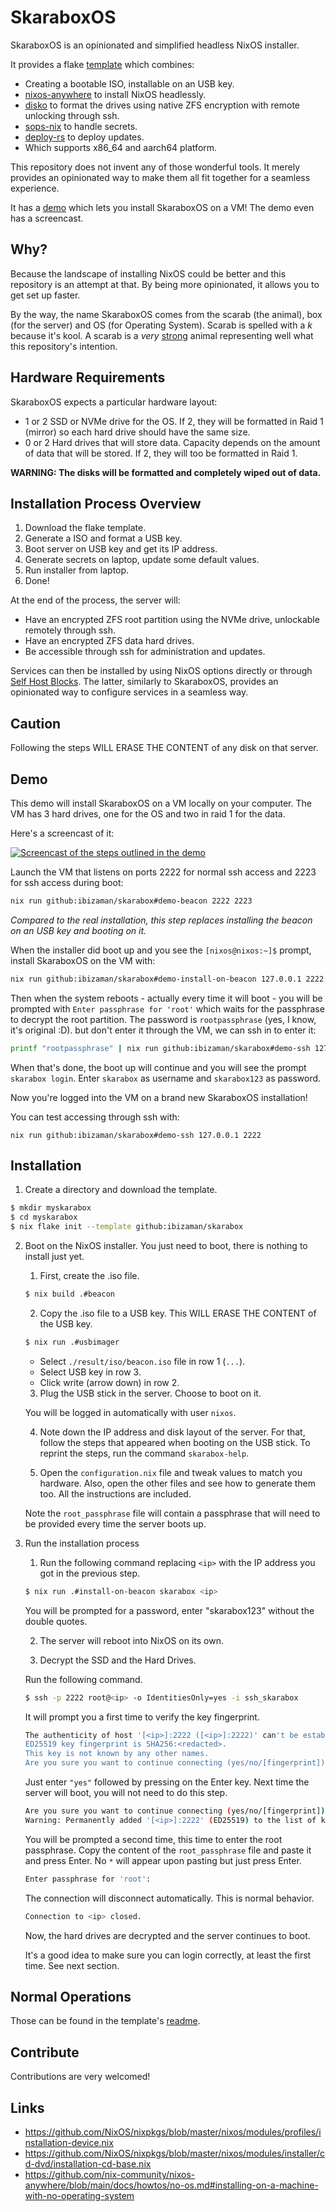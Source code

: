 # SkaraboxOS

SkaraboxOS is an opinionated and simplified headless NixOS installer.

It provides a flake [template](./template) which combines:
- Creating a bootable ISO, installable on an USB key.
- [nixos-anywhere](https://github.com/nix-community/nixos-anywhere) to install NixOS headlessly.
- [disko](https://github.com/nix-community/disko) to format the drives using native ZFS encryption with remote unlocking through ssh.
- [sops-nix](https://github.com/Mic92/sops-nix) to handle secrets.
- [deploy-rs](https://github.com/serokell/deploy-rs) to deploy updates.
- Which supports x86_64 and aarch64 platform.

This repository does not invent any of those wonderful tools.
It merely provides an opinionated way to make them all fit together for a seamless experience.

It has a [demo](#demo) which lets you install SkaraboxOS on a VM!
The demo even has a screencast.

## Why?

Because the landscape of installing NixOS could be better and this repository is an attempt at that.
By being more opinionated, it allows you to get set up faster.

By the way, the name SkaraboxOS comes from the scarab (the animal), box (for the server) and OS (for Operating System).
Scarab is spelled with a _k_ because it's kool.
A scarab is a _very_ [strong](https://en.wikipedia.org/wiki/Dung_beetle#Ecology_and_behavior) animal representing well what this repository's intention.

## Hardware Requirements

SkaraboxOS expects a particular hardware layout:

- 1 or 2 SSD or NVMe drive for the OS.
  If 2, they will be formatted in Raid 1 (mirror) so each hard drive should have the same size.
- 0 or 2 Hard drives that will store data.
  Capacity depends on the amount of data that will be stored.
  If 2, they will too be formatted in Raid 1.
<!--
This is for Self Host Blocks.

- 16Gb or more of RAM.
- AMD or Intel CPU with embedded graphics.
  (Personally using AMD Ryzen 5 5600G with great success).
- *Work In Progress* Optional graphics card.
  Only needed for speech to text applications like for Home Assistant.
- Internet access is optional.
  It is only required:
  - for updates;
  - for accessing services from outside the LAN;
  - for federation (to share documents or pictures across the internet).
-->

**WARNING: The disks will be formatted and completely wiped out of data.**

## Installation Process Overview

1. Download the flake template.
2. Generate a ISO and format a USB key.
3. Boot server on USB key and get its IP address.
4. Generate secrets on laptop, update some default values.
5. Run installer from laptop.
6. Done!

At the end of the process, the server will:
- Have an encrypted ZFS root partition using the NVMe drive, unlockable remotely through ssh.
- Have an encrypted ZFS data hard drives.
- Be accessible through ssh for administration and updates.

Services can then be installed by using NixOS options directly or through [Self Host Blocks](https://github.com/ibizaman/selfhostblocks).
The latter, similarly to SkaraboxOS, provides an opinionated way to configure services in a seamless way.

## Caution

Following the steps WILL ERASE THE CONTENT of any disk on that server.

## Demo

This demo will install SkaraboxOS on a VM locally on your computer.
The VM has 3 hard drives, one for the OS
and two in raid 1 for the data.

Here's a screencast of it:

[![Screencast of the steps outlined in the demo](https://img.youtube.com/vi/pXuKwhtC-0I/0.jpg)](https://www.youtube.com/watch?v=pXuKwhtC-0I)

Launch the VM that listens on ports 2222 for normal ssh access
and 2223 for ssh access during boot:

```bash
nix run github:ibizaman/skarabox#demo-beacon 2222 2223
```

_Compared to the real installation, this step replaces installing
the beacon on an USB key and booting on it._

When the installer did boot up and you see the `[nixos@nixos:~]$` prompt,
install SkaraboxOS on the VM with:

```bash
nix run github:ibizaman/skarabox#demo-install-on-beacon 127.0.0.1 2222
```

Then when the system reboots - actually every time it will boot -
you will be prompted with `Enter passphrase for 'root'` which
waits for the passphrase to decrypt the root partition.
The password is `rootpassphrase` (yes, I know, it's original :D).
but don't enter it through the VM, we can ssh in to enter it:

```bash
printf "rootpassphrase" | nix run github:ibizaman/skarabox#demo-ssh 127.0.0.1 2223 root
```

When that's done, the boot up will continue and you will see the prompt
`skarabox login`. Enter `skarabox` as username and `skarabox123` as password.

Now you're logged into the VM on a brand new SkaraboxOS installation!

You can test accessing through ssh with:

```
nix run github:ibizaman/skarabox#demo-ssh 127.0.0.1 2222
```

## Installation

1. Create a directory and download the template.

```bash
$ mkdir myskarabox
$ cd myskarabox
$ nix flake init --template github:ibizaman/skarabox
```

2. Boot on the NixOS installer. You just need to boot, there is nothing to install just yet.

   1. First, create the .iso file.

   ```bash
   $ nix build .#beacon
   ```

   2. Copy the .iso file to a USB key. This WILL ERASE THE CONTENT of the USB key.

   ```bash
   $ nix run .#usbimager
   ```

   - Select `./result/iso/beacon.iso` file in row 1 (`...`).
   - Select USB key in row 3.
   - Click write (arrow down) in row 2.

   3. Plug the USB stick in the server. Choose to boot on it.

   You will be logged in automatically with user `nixos`.

   4. Note down the IP address and disk layout of the server.
      For that, follow the steps that appeared when booting on the USB stick.
      To reprint the steps, run the command `skarabox-help`.

   5. Open the `configuration.nix` file and tweak values to match you hardware.
      Also, open the other files and see how to generate them too.
      All the instructions are included.

   Note the `root_passphrase` file will contain a passphrase that will need to be provided every time the server boots up.

3. Run the installation process

   1. Run the following command replacing `<ip>` with the IP address you got in the previous step.

   ```bash
   $ nix run .#install-on-beacon skarabox <ip>
   ```

   You will be prompted for a password, enter "skarabox123" without the double quotes.

   2. The server will reboot into NixOS on its own.

   3. Decrypt the SSD and the Hard Drives.

   Run the following command.

   ```bash
   $ ssh -p 2222 root@<ip> -o IdentitiesOnly=yes -i ssh_skarabox
   ```

   It will prompt you a first time to verify the key fingerprint.

   ```bash
   The authenticity of host '[<ip>]:2222 ([<ip>]:2222)' can't be established.
   ED25519 key fingerprint is SHA256:<redacted>.
   This key is not known by any other names.
   Are you sure you want to continue connecting (yes/no/[fingerprint])?
   ```

   Just enter `"yes"` followed by pressing on the Enter key.
   Next time the server will boot, you will not need to do this step.

   ```bash
   Are you sure you want to continue connecting (yes/no/[fingerprint])? yes
   Warning: Permanently added '[<ip>]:2222' (ED25519) to the list of known hosts.
   ```

   You will be prompted a second time, this time to enter the root passphrase.
   Copy the content of the `root_passphrase` file and paste it and press Enter.
   No `*` will appear upon pasting but just press Enter.

   ```bash
   Enter passphrase for 'root':
   ```

   The connection will disconnect automatically.
   This is normal behavior.

   ```bash
   Connection to <ip> closed.
   ```

   Now, the hard drives are decrypted and the server continues to boot.

   It's a good idea to make sure you can login correctly, at least the first time.
   See next section.

## Normal Operations

Those can be found in the template's [readme](./template/README.md).

## Contribute

Contributions are very welcomed!

## Links

- https://github.com/NixOS/nixpkgs/blob/master/nixos/modules/profiles/installation-device.nix
- https://github.com/NixOS/nixpkgs/blob/master/nixos/modules/installer/cd-dvd/installation-cd-base.nix
- https://github.com/nix-community/nixos-anywhere/blob/main/docs/howtos/no-os.md#installing-on-a-machine-with-no-operating-system
